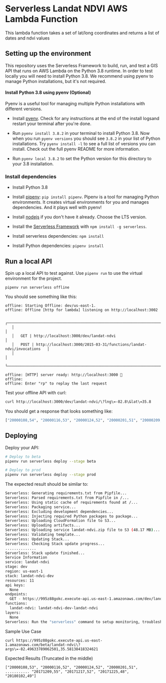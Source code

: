# Serverless Landat NDVI AWS Lambda Function

This lambda function takes a set of lat/long coordinates and returns a list of dates and ndvi values

## Setting up the environment

This repository uses the Serverless Framework to build, run, and test a GIS API that runs on AWS Lambda on the Python 3.8 runtime. In order to test locally you will need to install Python 3.8. We recommend using pyenv to manage Python installations, but it's not required.

#### Install Python 3.8 using pyenv (Optional)

Pyenv is a useful tool for managing multiple Python installations with different versions.

- Install [pyenv](https://github.com/pyenv/pyenv#installation). Check for any instructions at the end of the install logsand restart your terminal after you're done.

- Run `pyenv install 3.8.2` in your terminal to install Python 3.8. Now when you run `pyenv versions` you should see `3.8.2` in your list of Python installations. Try `pyenv install -l` to see a full list of versions you can install. Check out the full pyenv README for more information.

- Run `pyenv local 3.8.2` to set the Python version for this directory to your 3.8 installation.

### Install dependencies

- Install Python 3.8

- Install [pipenv](https://pipenv.pypa.io/en/latest/): `pip install pipenv`. Pipenv is a tool for managing Python environments. It creates virtual environments for you and manages dependencies. And it plays well with pyenv!

- Install [nodejs](https://nodejs.org/en/) if you don't have it already. Choose the LTS version.

- Install the [Serverless Framework](https://serverless.com/framework/docs/getting-started/) with `npm install -g serverless`.

- Install serverless dependencies: `npm install`

- Install Python dependencies: `pipenv install`


## Run a local API

Spin up a local API to test against. Use `pipenv run` to use the virtual environment for the project.

```pipenv run serverless offline```

You should see something like this:

```
offline: Starting Offline: dev/us-east-1.
offline: Offline [http for lambda] listening on http://localhost:3002

   ┌───────────────────────────────────────────────────────────────────────────────┐
   │                                                                               │
   │   GET | http://localhost:3000/dev/landat-ndvi                                 │
   │   POST | http://localhost:3000/2015-03-31/functions/landat-ndvi/invocations   │
   │                                                                               │
   └───────────────────────────────────────────────────────────────────────────────┘

offline: [HTTP] server ready: http://localhost:3000 🚀
offline: 
offline: Enter "rp" to replay the last request
```

Test your offline API with curl:

```bash
curl http://localhost:3000/dev/landat-ndvi/\?lng\=-82.8\&lat\=35.8
```

You should get a response that looks something like:

```bash
["20000108,54", "20000116,53", "20000124,52", "20000201,51", "20000209,50", ...
```

## Deploying

Deploy your API:

```bash
# Deploy to beta
pipenv run serverless deploy --stage beta

# Deploy to prod
pipenv run serverless deploy --stage prod
```

The expected result should be similar to:

```bash
Serverless: Generating requirements.txt from Pipfile...
Serverless: Parsed requirements.txt from Pipfile in /...
Serverless: Using static cache of requirements found at /...
Serverless: Packaging service...
Serverless: Excluding development dependencies...
Serverless: Injecting required Python packages to package...
Serverless: Uploading CloudFormation file to S3...
Serverless: Uploading artifacts...
Serverless: Uploading service landat-ndvi.zip file to S3 (48.17 MB)...
Serverless: Validating template...
Serverless: Updating Stack...
Serverless: Checking Stack update progress...
..............
Serverless: Stack update finished...
Service Information
service: landat-ndvi
stage: dev
region: us-east-1
stack: landat-ndvi-dev
resources: 11
api keys:
  None
endpoints:
  GET - https://995z88gokc.execute-api.us-east-1.amazonaws.com/dev/landat-ndvi
functions:
  landat-ndvi: landat-ndvi-dev-landat-ndvi
layers:
  None
Serverless: Run the "serverless" command to setup monitoring, troubleshooting and testing.
```

Sample Use Case
```
curl https://995z88gokc.execute-api.us-east-1.amazonaws.com/beta/landat-ndvi\?args\=-82.49633789062501,35.58138418324621
```

Expected Results (Truncated in the middle)
```
["20000108,53", "20000116,52", "20000124,52", "20000201,51", ........... "20171209,55", "20171217,52", "20171225,48", "20180102,49"]
```
